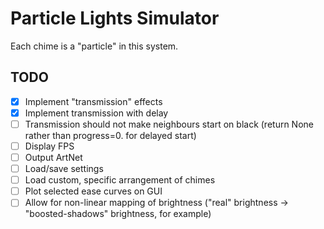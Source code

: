 # Particle Lights Simulator

Each chime is a "particle" in this system.

## TODO
- [x] Implement "transmission" effects
- [x] Implement transmission with delay
- [ ] Transmission should not make neighbours start on black (return None rather than progress=0. for delayed start)
- [ ] Display FPS
- [ ] Output ArtNet
- [ ] Load/save settings
- [ ] Load custom, specific arrangement of chimes
- [ ] Plot selected ease curves on GUI
- [ ] Allow for non-linear mapping of brightness ("real" brightness -> "boosted-shadows" brightness, for example)